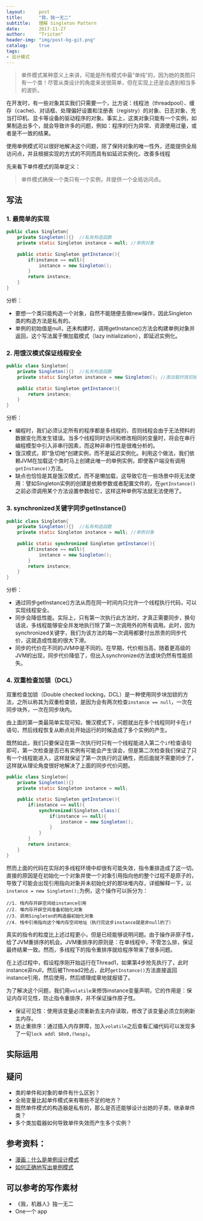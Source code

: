 ```yaml
---
layout:     post
title:      "我，独一无二"
subtitle:   理解 Singleton Pattern
date:       2017-11-27
author:     "Tristan"
header-img: "img/post-bg-git.png"
catalog:    true
tags:
- 设计模式
---
```


> 单件模式某种意义上来讲，可能是所有模式中最“单纯”的，因为她的类图只有一个类！尽管从类设计的角度来说很简单，但在实现上还是会遇到相当多的波折。 


在开发时，有一些对象其实我们只需要一个，比方说：线程池（threadpool）、缓存（cache)、对话框、处理偏好设置和注册表（registry）的对象、日志对象、充当打印机、显卡等设备的驱动程序的对象。事实上，这类对象只能有一个实例，如果制造出多个，就会导致许多的问题，例如：程序的行为异常、资源使用过量，或者是不一致的结果。

使用单例模式可以很好地解决这个问题，除了保持对象的唯一性外，还能提供全局访问点，并且根据实现的方式的不同而具有如延迟实例化、改善多线程

先来看下单件模式的简单定义：
> 单件模式确保一个类只有一个实例，并提供一个全局访问点。



## 写法

### 1. 最简单的实现

```java
public class Singleton{
	private Singleton(){}  //私有构造函数
	private static Singleton instance = null; //单例对象
	
	public static Singleton getInstance(){
		if(instance == null){
			instance = new Singleton();
		}
		return instance;
	} 
} 
```

分析：

* 要想一个类只能构造一个对象，自然不能随便去做new操作，因此Singleton类的构造方法是私有的。
* 单例的初始值是null，还未构建时，调用getInstance()方法会构建单例对象并返回，这个写法属于懒加载模式（lazy initialization），即延迟实例化。


### 2. 用饿汉模式保证线程安全

```java
public class Singleton{
	private Singleton(){}  //私有构造函数
	private static Singleton instance = new Singleton(); //类加载时就初始化
	
	public static Singleton getInstance(){
		return instance;
	} 
} 
```

分析：

* 编程时，我们必须认定所有的程序都是多线程的，否则线程会由于无法预料的数据变化而发生错误。当多个线程同时访问和修改相同的变量时，将会在串行编程模型中引入非串行因素，而这种非串行性是很难分析的。
* 饿汉模式，即“急切地”创建实例，而不是延迟实例化。利用这个做法，我们依赖JVM在加载这个类时马上创建此唯一的单例实例，即使客户端没有调用`getInstance()`方法。
* 缺点也恰恰是其是饿汉模式，而不是懒加载，这导致它在一些场景中将无法使用：譬如Singleton实例的创建是依赖参数或者配置文件的，在`getInstance()`之前必须调用某个方法设置参数给它，这样这种单例写法就无法使用了。

### 3. synchronized关键字同步getInstance()

```java
public class Singleton{
	private Singleton(){}  //私有构造函数
	private static Singleton instance = null; //单例对象
	
	public static synchronized Singleton getInstance(){
		if(instance == null){
			instance = new Singleton();
		}
		return instance;
	} 
} 
```

分析：

* 通过同步getInstance()方法从而在同一时间内只允许一个线程执行代码，可以实现线程安全。
* 同步会降低性能。实际上，只有第一次执行此方法时，才真正需要同步，换句话说，多线程能够安全并发地执行除了第一次调用外的所有调用。此时，因为synchronized关键字，我们为该方法的每一次调用都要付出昂贵的同步代价，这就造成性能的很大下滑。
* 同步的代价在不同的JVM中是不同的。在早期，代价相当高，随着更高级的JVM的出现，同步代价降低了，但出入synchronized方法或块仍然有性能损失。

### 4. 双重检查加锁（DCL）

双重检查加锁（Double checked locking，DCL）是一种使用同步块加锁的方法，之所以称其为双重检查锁，是因为会有两次检查`instance == null`，一次在同步块外，一次在同步块内。

由上面的第一类最简单实现可知，懒汉模式下，问题就出在多个线程同时卡在`if`语句，然后线程恢复从断点处开始运行的时候造成了多个实例的产生。

既然如此，我们只要保证在第一次执行时只有一个线程能进入第二个`if`检查语句即可，第一次检查是否已有实例有可能会产生误会，但是第二次检查我们保证了只有一个线程能进入，这样就保证了第一次执行的正确性，而后面就不需要同步了，这样就从理论角度很好地解决了上面的同步代价问题。

```java
public class Singleton{
	private Singleton(){}
	private static Singleton instance = null;

	public static Singleton getInstance(){
		if(instance == null){
			synchronized(Singleton.class){
				if(instance == null){
					instance = new Singleton();
				}
			}
		}
		return instance;
	}
}
```
    
然而上面的代码在实际的多线程环境中却很有可能失效，指令重排造成了这一切。直接的原因是在初始化一个对象并使一个对象引用指向他的整个过程不是原子的，导致了可能会出现引用指向对象并未初始化好的那块堆内存，详细解释一下，以`instance = new Singleton();`为例，这个操作可以拆分为：

```
//1. 栈内存开辟空间给instance引用
//2. 堆内存开辟空间准备初始化对象
//3. 调用Singleton的构造器初始化对象
//4. 栈中引用指向这个堆内存空间地址（执行完这步instance就是非null的了）
```

真实的指令的粒度比上述过程更小，但是已经能够说明问题。由于操作非原子性，给了JVM重排序的机会。JVM重排序的原则是：在单线程中，不管怎么排，保证最终结果一致。然而，多线程下的指令重排序就给程序带来了很多问题。

在上述过程中，假设程序刚开始运行在Thread1，如果第4步抢先执行了，此时instance非null，然后被Thread2抢占，此时`getInstance()`方法直接返回instance引用，然后使用，然后顺理成章地就报错了。

为了解决这个问题，我们用`volatile`来修饰instance变量声明，它的作用是：保证内存可见性，防止指令重排序，并不保证操作原子性。

* 保证可见性：使用该变量必须重新去主内存读取，修改了该变量必须立刻刷新主内存。
* 防止重排序：通过插入内存屏障，加入`volatile`之后查看汇编代码可以发现多了一句`lock addl $0x0,(%esp)`。


## 实际运用

## 疑问

- 类的单件和对象的单件有什么区别？
- 全局变量比起单件模式来有哪些不足的地方？
- 既然单件模式的构造器是私有的，那么是否还能够设计出她的子类，继承单件类？
- 多个类加载器如何导致单件失效而产生多个实例？

## 参考资料：

- [漫画：什么是单例设计模式](http://mp.weixin.qq.com/s?__biz=MzIxMjE5MTE1Nw==&mid=2653192169&idx=1&sn=9c7c8c269b44443b5c4c6136529367c4&chksm=8c990d33bbee8425731a0ae76bd656a78e4fc9dddbe6c62ee77fc5686b35d001f9ced0980a3a&mpshare=1&scene=1&srcid=1127ZSP9IcnzmWHyT9d4jYxh#rd)
- [如何正确地写出单例模式](http://wuchong.me/blog/2014/08/28/how-to-correctly-write-singleton-pattern/)


## 可以参考的写作素材

- 《我，机器人》独一无二
- One一个 app